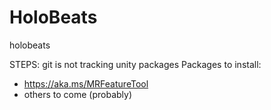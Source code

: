 # HoloBeats
holobeats

STEPS: git is not tracking unity packages
Packages to install:
 - https://aka.ms/MRFeatureTool
 - others to come (probably)

